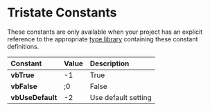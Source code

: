 
# Tristate Constants

These constants are only available when your project has an explicit reference to the appropriate [type library](b8bdf64f-5920-1ae9-16d0-b26d09524a30.md) containing these constant definitions.



|**Constant**|**Value**|**Description**|
|:-----|:-----|:-----|
| **vbTrue**|-1|True|
| **vbFalse**| ;0|False|
| **vbUseDefault**|-2|Use default setting|
